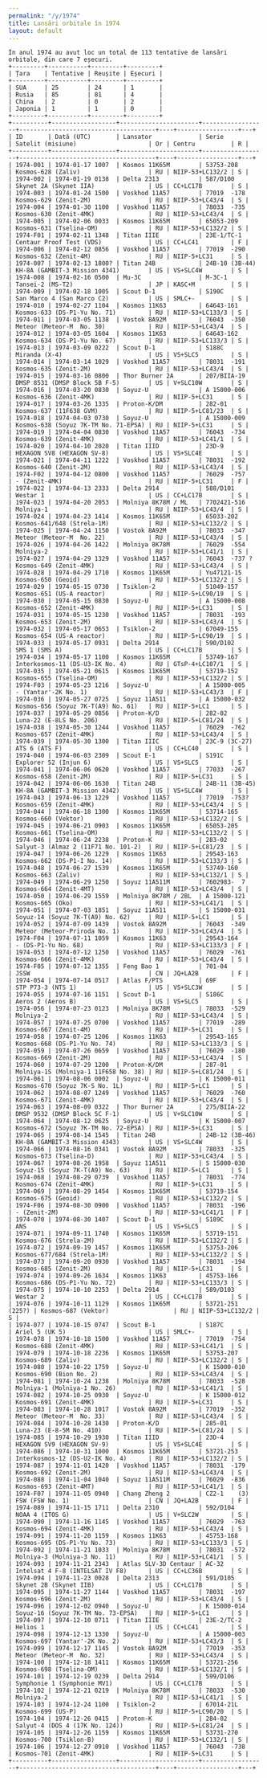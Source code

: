 ```yaml
---
permalink: "/y/1974"
title: Lansări orbitale în 1974
layout: default
---
```


    În anul 1974 au avut loc un total de 113 tentative de lansări orbitale, din care 7 eșecuri.
    +---------+-----------+---------+---------+
    | Țara    | Tentative | Reușite | Eșecuri |
    +---------+-----------+---------+---------+
    | SUA     | 25        | 24      | 1       |
    | Rusia   | 85        | 81      | 4       |
    | China   | 2         | 0       | 2       |
    | Japonia | 1         | 1       | 0       |
    +---------+-----------+---------+---------+
    +----------+------------------+----------------------+------------------+--------------------------------------+----+-----------------+---+
    | ID       | Dată (UTC)       | Lansator             | Serie            | Satelit (misiune)                    | Or | Centru          | R |
    +----------+------------------+----------------------+------------------+--------------------------------------+----+-----------------+---+
    | 1974-001 | 1974-01-17 1007  | Kosmos 11K65M        | 53753-208        | Kosmos-628 (Zaliv)                   | RU | NIIP-53+LC132/2 | S |
    | 1974-002 | 1974-01-19 0138  | Delta 2313           | 587/D100         | Skynet 2A (Skynet IIA)               | US | CC+LC17B        | S |
    | 1974-003 | 1974-01-24 1500  | Voskhod 11A57        | 77019  -178      | Kosmos-629 (Zenit-2M)                | RU | NIIP-53+LC43/4  | S |
    | 1974-004 | 1974-01-30 1100  | Voskhod 11A57        | 78033  -735      | Kosmos-630 (Zenit-4MK)               | RU | NIIP-53+LC43/4  | S |
    | 1974-005 | 1974-02-06 0033  | Kosmos 11K65M        | 65053-209        | Kosmos-631 (Tselina-OM)              | RU | NIIP-53+LC132/2 | S |
    | 1974-F01 | 1974-02-11 1348  | Titan IIIE           | 23E-1/TC-1       | Centaur Proof Test (VDS)             | US | CC+LC41         | F |
    | 1974-006 | 1974-02-12 0856  | Voskhod 11A57        | 77019  -290      | Kosmos-632 (Zenit-4M)                | RU | NIIP-5+LC31     | S |
    | 1974-007 | 1974-02-13 1800? | Titan 24B            | 24B-10 (3B-44)   | KH-8A (GAMBIT-3 Mission 4341)        | US | VS+SLC4W        | S |
    | 1974-008 | 1974-02-16 0500  | Mu-3C                | M-3C-1           | Tansei-2 (MS-T2)                     | JP | KASC+M          | S |
    | 1974-009 | 1974-02-18 1005  | Scout D-1            | S190C            | San Marco 4 (San Marco C2)           | US | SMLC+-          | S |
    | 1974-010 | 1974-02-27 1104  | Kosmos 11K63         | 64643-161        | Kosmos-633 (DS-P1-Yu No. 71)         | RU | NIIP-53+LC133/3 | S |
    | 1974-011 | 1974-03-05 1138  | Vostok 8A92M         | 76043  -350      | Meteor (Meteor-M  No. 30)            | RU | NIIP-53+LC43/4  | S |
    | 1974-012 | 1974-03-05 1604  | Kosmos 11K63         | 64643-162        | Kosmos-634 (DS-P1-Yu No. 67)         | RU | NIIP-53+LC133/3 | S |
    | 1974-013 | 1974-03-09 0222  | Scout D-1            | S188C            | Miranda (X-4)                        | US | VS+SLC5         | S |
    | 1974-014 | 1974-03-14 1029  | Voskhod 11A57        | 78031  -191      | Kosmos-635 (Zenit-2M)                | RU | NIIP-53+LC43/4  | S |
    | 1974-015 | 1974-03-16 0800  | Thor Burner 2A       | 207/BIIA-19      | DMSP 8531 (DMSP Block 5B F-5)        | US | V+SLC10W        | S |
    | 1974-016 | 1974-03-20 0830  | Soyuz-U              | A 15000-006      | Kosmos-636 (Zenit-4MK)               | RU | NIIP-5+LC31     | S |
    | 1974-017 | 1974-03-26 1335  | Proton-K/DM          | 282-01           | Kosmos-637 (11F638 GVM)              | RU | NIIP-5+LC81/23  | S |
    | 1974-018 | 1974-04-03 0730  | Soyuz-U              | A 15000-009      | Kosmos-638 (Soyuz 7K-TM No. 71-EPSA) | RU | NIIP-5+LC31     | S |
    | 1974-019 | 1974-04-04 0830  | Voskhod 11A57        | 76043  -734      | Kosmos-639 (Zenit-4MK)               | RU | NIIP-53+LC41/1  | S |
    | 1974-020 | 1974-04-10 2020  | Titan IIID           | 23D-9            | HEXAGON SV8 (HEXAGON SV-8)           | US | VS+SLC4E        | S |
    | 1974-021 | 1974-04-11 1222  | Voskhod 11A57        | 78031  -192      | Kosmos-640 (Zenit-2M)                | RU | NIIP-53+LC43/4  | S |
    | 1974-F02 | 1974-04-12 0800  | Voskhod 11A57        | 76029  -757      | - (Zenit-4MK)                        | RU | NIIP-5+LC31     | F |
    | 1974-022 | 1974-04-13 2333  | Delta 2914           | 588/D101         | Westar 1                             | US | CC+LC17B        | S |
    | 1974-023 | 1974-04-20 2053  | Molniya 8K78M / ML   | 7702421-516      | Molniya-1                            | RU | NIIP-53+LC43/4  | S |
    | 1974-024 | 1974-04-23 1414  | Kosmos 11K65M        | 65033-202        | Kosmos-641/648 (Strela-1M)           | RU | NIIP-53+LC132/2 | S |
    | 1974-025 | 1974-04-24 1150  | Vostok 8A92M         | 78033  -347      | Meteor (Meteor-M  No. 22)            | RU | NIIP-53+LC43/4  | S |
    | 1974-026 | 1974-04-26 1422  | Molniya 8K78M        | 76029  -554      | Molniya-2                            | RU | NIIP-53+LC41/1  | S |
    | 1974-027 | 1974-04-29 1329  | Voskhod 11A57        | 76043  -737 ?    | Kosmos-649 (Zenit-4MK)               | RU | NIIP-53+LC43/4  | S |
    | 1974-028 | 1974-04-29 1710  | Kosmos 11K65M        | Yu47121-15       | Kosmos-650 (Geoid)                   | RU | NIIP-53+LC132/2 | S |
    | 1974-029 | 1974-05-15 0730  | Tsiklon-2            | 51049-157        | Kosmos-651 (US-A reactor)            | RU | NIIP-5+LC90/19  | S |
    | 1974-030 | 1974-05-15 0830  | Soyuz-U              | A 15000-008      | Kosmos-652 (Zenit-4MK)               | RU | NIIP-5+LC31     | S |
    | 1974-031 | 1974-05-15 1230  | Voskhod 11A57        | 78031  -193      | Kosmos-653 (Zenit-2M)                | RU | NIIP-53+LC43/4  | S |
    | 1974-032 | 1974-05-17 0653  | Tsiklon-2            | 67049-155        | Kosmos-654 (US-A reactor)            | RU | NIIP-5+LC90/19  | S |
    | 1974-033 | 1974-05-17 0931  | Delta 2914           | 590/D102         | SMS 1 (SMS A)                        | US | CC+LC17B        | S |
    | 1974-034 | 1974-05-17 1100  | Kosmos 11K65M        | 53749-167        | Interkosmos-11 (DS-U3-IK No. 4)      | RU | GTsP-4+LC107/1  | S |
    | 1974-035 | 1974-05-21 0615  | Kosmos 11K65M        | 53719-152        | Kosmos-655 (Tselina-OM)              | RU | NIIP-53+LC132/2 | S |
    | 1974-F03 | 1974-05-23 1216  | Soyuz-U              | A 15000-005      | - (Yantar'-2K No. 1)                 | RU | NIIP-53+LC43/3  | F |
    | 1974-036 | 1974-05-27 0725  | Soyuz 11A511         | A 15000-032      | Kosmos-656 (Soyuz 7K-T(A9) No. 61)   | RU | NIIP-5+LC1      | S |
    | 1974-037 | 1974-05-29 0856  | Proton-K/D           | 282-02           | Luna-22 (E-8LS No. 206)              | RU | NIIP-5+LC81/24  | S |
    | 1974-038 | 1974-05-30 1244  | Voskhod 11A57        | 76029  -762      | Kosmos-657 (Zenit-4MK)               | RU | NIIP-53+LC43/4  | S |
    | 1974-039 | 1974-05-30 1300  | Titan IIIC           | 23C-9 (3C-27)    | ATS 6 (ATS F)                        | US | CC+LC40         | S |
    | 1974-040 | 1974-06-03 2309  | Scout E-1            | S191C            | Explorer 52 (Injun 6)                | US | VS+SLC5         | S |
    | 1974-041 | 1974-06-06 0620  | Voskhod 11A57        | 77033  -267      | Kosmos-658 (Zenit-2M)                | RU | NIIP-5+LC31     | S |
    | 1974-042 | 1974-06-06 1630  | Titan 24B            | 24B-11 (3B-45)   | KH-8A (GAMBIT-3 Mission 4342)        | US | VS+SLC4W        | S |
    | 1974-043 | 1974-06-13 1229  | Voskhod 11A57        | 77019  -753?     | Kosmos-659 (Zenit-4MK)               | RU | NIIP-53+LC43/4  | S |
    | 1974-044 | 1974-06-18 1300  | Kosmos 11K65M        | 53714-165        | Kosmos-660 (Vektor)                  | RU | NIIP-53+LC132/2 | S |
    | 1974-045 | 1974-06-21 0903  | Kosmos 11K65M        | 65053-205        | Kosmos-661 (Tselina-OM)              | RU | NIIP-53+LC132/2 | S |
    | 1974-046 | 1974-06-24 2238  | Proton-K             | 283-02           | Salyut-3 (Almaz 2 (11F71 No. 101-2)  | RU | NIIP-5+LC81/23  | S |
    | 1974-047 | 1974-06-26 1229  | Kosmos 11K63         | 29543-163        | Kosmos-662 (DS-P1-I No. 14)          | RU | NIIP-53+LC133/3 | S |
    | 1974-048 | 1974-06-27 1539  | Kosmos 11K65M        | 53749-160        | Kosmos-663 (Zaliv)                   | RU | NIIP-53+LC132/1 | S |
    | 1974-049 | 1974-06-29 1250  | Soyuz 11A511M        | 7602983-  7      | Kosmos-664 (Zenit-4MT)               | RU | NIIP-53+LC43/4  | S |
    | 1974-050 | 1974-06-29 1559  | Molniya 8K78M / 2BL  | A 15000-121      | Kosmos-665 (Oko)                     | RU | NIIP-53+LC41/1  | S |
    | 1974-051 | 1974-07-03 1851  | Soyuz 11A511         | S 15000-031      | Soyuz-14 (Soyuz 7K-T(A9) No. 62)     | RU | NIIP-5+LC1      | S |
    | 1974-052 | 1974-07-09 1439  | Vostok 8A92M         | 76043  -349      | Meteor (Meteor-Priroda No. 1)        | RU | NIIP-53+LC43/4  | S |
    | 1974-F04 | 1974-07-11 1059  | Kosmos 11K63         | 29543-164        | - (DS-P1-Yu No. 68)                  | RU | NIIP-53+LC133/3 | F |
    | 1974-053 | 1974-07-12 1250  | Voskhod 11A57        | 76029  -761      | Kosmos-666 (Zenit-4MK)               | RU | NIIP-53+LC43/4  | S |
    | 1974-F05 | 1974-07-12 1355  | Feng Bao 1           | 701-04           | JSSW                                 | CN | JQ+LA2B         | F |
    | 1974-054 | 1974-07-14 0517  | Atlas F/PTS          | 69F              | STP P73-3 (NTS 1)                    | US | VS+SLC3W        | S |
    | 1974-055 | 1974-07-16 1151  | Scout D-1            | S186C            | Aeros 2 (Aeros B)                    | US | VS+SLC5         | S |
    | 1974-056 | 1974-07-23 0123  | Molniya 8K78M        | 78033  -529      | Molniya-2                            | RU | NIIP-53+LC43/4  | S |
    | 1974-057 | 1974-07-25 0700  | Voskhod 11A57        | 77019  -289      | Kosmos-667 (Zenit-4M)                | RU | NIIP-5+LC31     | S |
    | 1974-058 | 1974-07-25 1206  | Kosmos 11K63         | 29543-165        | Kosmos-668 (DS-P1-Yu No. 74)         | RU | NIIP-53+LC133/3 | S |
    | 1974-059 | 1974-07-26 0659  | Voskhod 11A57        | 76029  -180      | Kosmos-669 (Zenit-2M)                | RU | NIIP-53+LC43/4  | S |
    | 1974-060 | 1974-07-29 1200  | Proton-K/DM          | 287-01           | Molniya-1S (Molniya-1 11F658 No. 38) | RU | NIIP-5+LC81/24  | S |
    | 1974-061 | 1974-08-06 0002  | Soyuz-U              | K 15000-011      | Kosmos-670 (Soyuz 7K-S No. 1L)       | RU | NIIP-5+LC1      | S |
    | 1974-062 | 1974-08-07 1249  | Voskhod 11A57        | 76029  -760      | Kosmos-671 (Zenit-4MK)               | RU | NIIP-53+LC43/4  | S |
    | 1974-063 | 1974-08-09 0322  | Thor Burner 2A       | 275/BIIA-22      | DMSP 9532 (DMSP Block 5C F-1)        | US | V+SLC10W        | S |
    | 1974-064 | 1974-08-12 0625  | Soyuz-U              | K 15000-007      | Kosmos-672 (Soyuz 7K-TM No. 72-EPSA) | RU | NIIP-5+LC31     | S |
    | 1974-065 | 1974-08-14 1545  | Titan 24B            | 24B-12 (3B-46)   | KH-8A (GAMBIT-3 Mission 4343)        | US | VS+SLC4W        | S |
    | 1974-066 | 1974-08-16 0341  | Vostok 8A92M         | 78033  -325      | Kosmos-673 (Tselina-D)               | RU | NIIP-53+LC43/4  | S |
    | 1974-067 | 1974-08-26 1958  | Soyuz 11A511         | S 15000-030      | Soyuz-15 (Soyuz 7K-T(A9) No. 63)     | RU | NIIP-5+LC1      | S |
    | 1974-068 | 1974-08-29 0739  | Voskhod 11A57        | 78031  -774      | Kosmos-674 (Zenit-4MK)               | RU | NIIP-5+LC31     | S |
    | 1974-069 | 1974-08-29 1454  | Kosmos 11K65M        | 53719-154        | Kosmos-675 (Geoid)                   | RU | NIIP-53+LC132/2 | S |
    | 1974-F06 | 1974-08-30 0900  | Voskhod 11A57        | 78031  -196      | - (Zenit-2M)                         | RU | NIIP-53+LC41/1  | F |
    | 1974-070 | 1974-08-30 1407  | Scout D-1            | S189C            | ANS                                  | US | VS+SLC5         | S |
    | 1974-071 | 1974-09-11 1740  | Kosmos 11K65M        | 53719-151        | Kosmos-676 (Strela-2M)               | RU | NIIP-53+LC132/2 | S |
    | 1974-072 | 1974-09-19 1457  | Kosmos 11K65M        | 53753-206        | Kosmos-677/684 (Strela-1M)           | RU | NIIP-53+LC132/2 | S |
    | 1974-073 | 1974-09-20 0930  | Voskhod 11A57        | 78031  -194      | Kosmos-685 (Zenit-2M)                | RU | NIIP-5+LC31     | S |
    | 1974-074 | 1974-09-26 1634  | Kosmos 11K63         | 45753-166        | Kosmos-686 (DS-P1-Yu No. 72)         | RU | NIIP-53+LC133/3 | S |
    | 1974-075 | 1974-10-10 2253  | Delta 2914           | 589/D103         | Westar 2                             | US | CC+LC17B        | S |
    | 1974-076 | 1974-10-11 1129  | Kosmos 11K65M        | 53721-251 (225?) | Kosmos-687 (Vektor)                  | RU | NIIP-53+LC132/2 | S |
    | 1974-077 | 1974-10-15 0747  | Scout B-1            | S187C            | Ariel 5 (UK 5)                       | US | SMLC+-          | S |
    | 1974-078 | 1974-10-18 1500  | Voskhod 11A57        | 77019  -754      | Kosmos-688 (Zenit-4MK)               | RU | NIIP-53+LC41/1  | S |
    | 1974-079 | 1974-10-18 2236  | Kosmos 11K65M        | 53753-207        | Kosmos-689 (Zaliv)                   | RU | NIIP-53+LC132/2 | S |
    | 1974-080 | 1974-10-22 1759  | Soyuz-U              | K 15000-010      | Kosmos-690 (Bion No. 2)              | RU | NIIP-53+LC43/4  | S |
    | 1974-081 | 1974-10-24 1238  | Molniya 8K78M        | 78033  -528      | Molniya-1 (Molniya-1 No. 26)         | RU | NIIP-53+LC41/1  | S |
    | 1974-082 | 1974-10-25 0930  | Soyuz-U              | K 15000-012      | Kosmos-691 (Zenit-4MK)               | RU | NIIP-5+LC31     | S |
    | 1974-083 | 1974-10-28 1017  | Vostok 8A92M         | 77019  -352      | Meteor (Meteor-M  No. 33)            | RU | NIIP-53+LC43/4  | S |
    | 1974-084 | 1974-10-28 1430  | Proton-K/D           | 285-01           | Luna-23 (E-8-5M No. 410)             | RU | NIIP-5+LC81/24  | S |
    | 1974-085 | 1974-10-29 1930  | Titan IIID           | 23D-4            | HEXAGON SV9 (HEXAGON SV-9)           | US | VS+SLC4E        | S |
    | 1974-086 | 1974-10-31 1000  | Kosmos 11K65M        | 53721-253        | Interkosmos-12 (DS-U2-IK No. 4)      | RU | NIIP-53+LC132/2 | S |
    | 1974-087 | 1974-11-01 1420  | Voskhod 11A57        | 78031  -179      | Kosmos-692 (Zenit-2M)                | RU | NIIP-53+LC43/4  | S |
    | 1974-088 | 1974-11-04 1040  | Soyuz 11A511M        | 76029  -836      | Kosmos-693 (Zenit-4MT)               | RU | NIIP-53+LC41/1  | S |
    | 1974-F07 | 1974-11-05 0940  | Chang Zheng 2        | CZ2-1    (3)     | FSW (FSW No. 1)                      | CN | JQ+LA2B         | F |
    | 1974-089 | 1974-11-15 1711  | Delta 2310           | 592/D104         | NOAA 4 (ITOS G)                      | US | V+SLC2W         | S |
    | 1974-090 | 1974-11-16 1145  | Voskhod 11A57        | 76029  -763      | Kosmos-694 (Zenit-4MK)               | RU | NIIP-53+LC43/4  | S |
    | 1974-091 | 1974-11-20 1159  | Kosmos 11K63         | 45753-168        | Kosmos-695 (DS-P1-Yu No. 73)         | RU | NIIP-53+LC133/3 | S |
    | 1974-092 | 1974-11-21 1033  | Molniya 8K78M        | 78031  -572      | Molniya-3 (Molniya-3 No. 11)         | RU | NIIP-53+LC41/1  | S |
    | 1974-093 | 1974-11-21 2343  | Atlas SLV-3D Centaur | AC-32            | Intelsat 4 F-8 (INTELSAT IV F8)      | US | CC+LC36B        | S |
    | 1974-094 | 1974-11-23 0028  | Delta 2313           | 591/D105         | Skynet 2B (Skynet IIB)               | US | CC+LC17B        | S |
    | 1974-095 | 1974-11-27 1144  | Voskhod 11A57        | 78031  -197      | Kosmos-696 (Zenit-2M)                | RU | NIIP-53+LC43/4  | S |
    | 1974-096 | 1974-12-02 0940  | Soyuz-U              | K 15000-014      | Soyuz-16 (Soyuz 7K-TM No. 73-EPSA)   | RU | NIIP-5+LC1      | S |
    | 1974-097 | 1974-12-10 0711  | Titan IIIE           | 23E-2/TC-2       | Helios 1                             | US | CC+LC41         | S |
    | 1974-098 | 1974-12-13 1330  | Soyuz-U              | A 15000-003      | Kosmos-697 (Yantar'-2K No. 2)        | RU | NIIP-53+LC43/3  | S |
    | 1974-099 | 1974-12-17 1145  | Vostok 8A92M         | 77019  -353      | Meteor (Meteor-M  No. 32)            | RU | NIIP-53+LC43/4  | S |
    | 1974-100 | 1974-12-18 1411  | Kosmos 11K65M        | 53721-256        | Kosmos-698 (Tselina-OM)              | RU | NIIP-53+LC132/1 | S |
    | 1974-101 | 1974-12-19 0239  | Delta 2914           | 599/D106         | Symphonie 1 (Symphonie MV1)          | US | CC+LC17B        | S |
    | 1974-102 | 1974-12-21 0219  | Molniya 8K78M        | 78033  -530      | Molniya-2                            | RU | NIIP-53+LC41/1  | S |
    | 1974-103 | 1974-12-24 1100  | Tsiklon-2            | 67014-21L        | Kosmos-699 (US-P)                    | RU | NIIP-5+LC90/20  | S |
    | 1974-104 | 1974-12-26 0415  | Proton-K             | 284-02           | Salyut-4 (DOS 4 (17K No. 124))       | RU | NIIP-5+LC81/24  | S |
    | 1974-105 | 1974-12-26 1159  | Kosmos 11K65M        | 53731-270        | Kosmos-700 (Tsiklon-B)               | RU | NIIP-53+LC132/1 | S |
    | 1974-106 | 1974-12-27 0910  | Voskhod 11A57        | 76043  -738      | Kosmos-701 (Zenit-4MK)               | RU | NIIP-5+LC31     | S |
    +----------+------------------+----------------------+------------------+--------------------------------------+----+-----------------+---+

